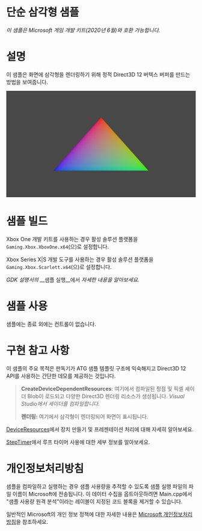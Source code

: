 # 단순 삼각형 샘플

*이 샘플은 Microsoft 게임 개발 키트(2020년 6월)와 호환 가능합니다.*

# 설명

이 샘플은 화면에 삼각형을 렌더링하기 위해 정적 Direct3D 12 버텍스 버퍼를 만드는 방법을 보여줍니다.

![C:\\temp\\xbox_screenshot.png](./media/image1.png)

# 샘플 빌드

Xbox One 개발 키트를 사용하는 경우 활성 솔루션 플랫폼을 `Gaming.Xbox.XboxOne.x64`(으)로 설정합니다.

Xbox Series X|S 개발 도구를 사용하는 경우 활성 솔루션 플랫폼을 `Gaming.Xbox.Scarlett.x64`(으)로 설정합니다.

*GDK 설명서의* __샘플 실행__에서 *자세한 내용을 알아보세요.*

# 샘플 사용

샘플에는 종료 외에는 컨트롤이 없습니다.

# 구현 참고 사항

이 샘플의 주요 목적은 판독기가 ATG 샘플 템플릿 구조에 익숙해지고 Direct3D 12 API를 사용하는 간단한 데모를 제공하는 것입니다.

> **CreateDeviceDependentResources**: 여기에서 컴파일된 정점
> 및 픽셀 셰이더 Blob이 로드되고 다양한 Direct3D 렌더링
> 리소스가 생성됩니다. *Visual Studio에서 셰이더를 컴파일합니다.*
>
> **렌더링:** 여기에서 삼각형이 렌더링되어
> 화면이 표시됩니다.

[DeviceResources](https://github.com/Microsoft/DirectXTK12/wiki/DeviceResources)에서 장치 만들기 및 프레젠테이션 처리에 대해 자세히 알아보세요.

[StepTimer](https://github.com/Microsoft/DirectXTK/wiki/StepTimer)에서 루프 타이머 사용에 대한 세부 정보를 알아보세요.

# 개인정보처리방침

샘플을 컴파일하고 실행하는 경우 샘플 사용량을 추적할 수 있도록 샘플 실행 파일의 파일 이름이 Microsoft에 전송됩니다. 이 데이터 수집을 옵트아웃하려면 Main.cpp에서 "샘플 사용량 원격 분석"이라는 레이블이 지정된 코드 블록을 제거할 수 있습니다.

일반적인 Microsoft의 개인 정보 정책에 대한 자세한 내용은 [Microsoft 개인정보처리방침](https://privacy.microsoft.com/en-us/privacystatement/)을 참조하세요.


